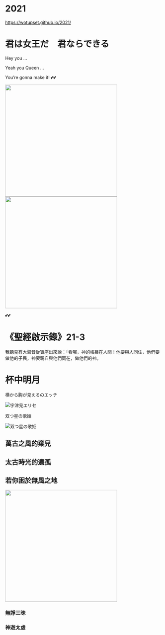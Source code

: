 # 2021
https://wotupset.github.io/2021/

# 君は女王だ　君ならできる

Hey you …

Yeah you Queen …

You’re gonna make it! :two_hearts::two_hearts:


<img src="https://pbs.twimg.com/media/ErkSSFgW4AMKude?format=jpg&name=large" width="360" height="auto">
<img src="https://files.gitter.im/588068efd73408ce4f448ac2/R3OJ/210117-133840_Er28oIGVEAIyHJ9.jpg" width="360" height="auto">

💕💕

# 《聖經啟示錄》21-3
我聽見有大聲音從寶座出來說：「看哪，神的帳幕在人間！他要與人同住，他們要做他的子民，神要親自與他們同在，做他們的神。


# 杯中明月
横から胸が見えるのエッチ

![宇津見エリセ](./Utsumi_Erice.png)

双つ星の歌姫

![双つ星の歌姫](https://cdn.discordapp.com/attachments/453408537217990656/796553416998256690/b5bcc46ee9812f21.png)



## 萬古之風的棄兒
## 太古時光的遺孤
## 若你困於無風之地
<img src="https://files.gitter.im/588068efd73408ce4f448ac2/y4yj/Hu210106-15-0005.jpg" width="360" height="auto">

### 無諍三昧
### 神遊太虛
